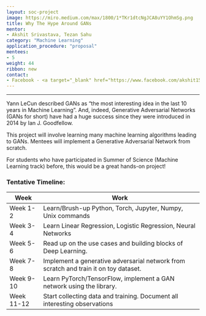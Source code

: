 ```yaml
---
layout: soc-project
image: https://miro.medium.com/max/1800/1*TKr1dtcNgJCA8uYY1OhmSg.png
title: Why The Hype Around GANs
mentor: 
- Akshit Srivastava, Tezan Sahu
category: "Machine Learning"
application_procedure: "proposal"
mentees:
- 5
weight: 44
ribbon: new
contact: 
- Facebook - <a target="_blank" href="https://www.facebook.com/akshit1511"> Akshit Srivastava</a>, <a target="_blank" href="https://www.facebook.com/tezan.sahu.3">Tezan Sahu</a>
---
```


---

Yann LeCun described GANs as “the most interesting idea in the last 10 years in Machine Learning”. And, indeed, Generative Adversarial Networks (GANs for short) have had a huge success since they were introduced in 2014 by Ian J. Goodfellow.

<!--break-->

This project will involve learning many machine learning algorithms leading to GANs. Mentees will implement a Generative Adversarial Network from scratch.
<!--break-->

For students who have participated in Summer of Science (Machine Learning track) before, this would be a great hands-on project!

<!--break-->

### Tentative Timeline:

|Week | Work |
|--- | --- |
| Week 1-2 | Learn/Brush-up Python, Torch, Jupyter, Numpy, Unix commands|
| Week 3-4 | Learn Linear Regression, Logistic Regression, Neural Networks|
| Week 5-6 | Read up on the use cases and building blocks of Deep Learning.|
| Week 7-8 | Implement a generative adversarial network from scratch and train it on toy dataset.|
| Week 9-10 | Learn PyTorch/TensorFlow, implement a GAN network using the library.|
| Week 11-12 | Start collecting data and training. Document all interesting observations|

